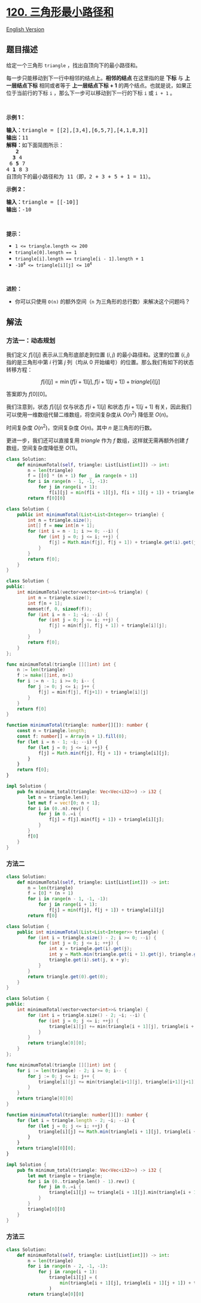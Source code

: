 # [120. 三角形最小路径和](https://leetcode.cn/problems/triangle)

[English Version](/solution/0100-0199/0120.Triangle/README_EN.md)

<!-- tags:数组,动态规划 -->

<!-- difficulty:中等 -->

## 题目描述

<!-- 这里写题目描述 -->

<p>给定一个三角形 <code>triangle</code> ，找出自顶向下的最小路径和。</p>

<p>每一步只能移动到下一行中相邻的结点上。<strong>相邻的结点 </strong>在这里指的是 <strong>下标</strong> 与 <strong>上一层结点下标</strong> 相同或者等于 <strong>上一层结点下标 + 1</strong> 的两个结点。也就是说，如果正位于当前行的下标 <code>i</code> ，那么下一步可以移动到下一行的下标 <code>i</code> 或 <code>i + 1</code> 。</p>

<p> </p>

<p><strong>示例 1：</strong></p>

<pre>
<strong>输入：</strong>triangle = [[2],[3,4],[6,5,7],[4,1,8,3]]
<strong>输出：</strong>11
<strong>解释：</strong>如下面简图所示：
   <strong>2</strong>
  <strong>3</strong> 4
 6 <strong>5</strong> 7
4 <strong>1</strong> 8 3
自顶向下的最小路径和为 11（即，2 + 3 + 5 + 1 = 11）。
</pre>

<p><strong>示例 2：</strong></p>

<pre>
<strong>输入：</strong>triangle = [[-10]]
<strong>输出：</strong>-10
</pre>

<p> </p>

<p><strong>提示：</strong></p>

<ul>
	<li><code>1 <= triangle.length <= 200</code></li>
	<li><code>triangle[0].length == 1</code></li>
	<li><code>triangle[i].length == triangle[i - 1].length + 1</code></li>
	<li><code>-10<sup>4</sup> <= triangle[i][j] <= 10<sup>4</sup></code></li>
</ul>

<p> </p>

<p><strong>进阶：</strong></p>

<ul>
	<li>你可以只使用 <code>O(n)</code> 的额外空间（<code>n</code> 为三角形的总行数）来解决这个问题吗？</li>
</ul>

## 解法

### 方法一：动态规划

我们定义 $f[i][j]$ 表示从三角形底部走到位置 $(i, j)$ 的最小路径和。这里的位置 $(i, j)$ 指的是三角形中第 $i$ 行第 $j$ 列（均从 $0$ 开始编号）的位置。那么我们有如下的状态转移方程：

$$
f[i][j] = \min(f[i + 1][j], f[i + 1][j + 1]) + triangle[i][j]
$$

答案即为 $f[0][0]$。

我们注意到，状态 $f[i][j]$ 仅与状态 $f[i + 1][j]$ 和状态 $f[i + 1][j + 1]$ 有关，因此我们可以使用一维数组代替二维数组，将空间复杂度从 $O(n^2)$ 降低至 $O(n)$。

时间复杂度 $O(n^2)$，空间复杂度 $O(n)$。其中 $n$ 是三角形的行数。

更进一步，我们还可以直接复用 $triangle$ 作为 $f$ 数组，这样就无需再额外创建 $f$ 数组，空间复杂度降低至 $O(1)$。

<!-- tabs:start -->

```python
class Solution:
    def minimumTotal(self, triangle: List[List[int]]) -> int:
        n = len(triangle)
        f = [[0] * (n + 1) for _ in range(n + 1)]
        for i in range(n - 1, -1, -1):
            for j in range(i + 1):
                f[i][j] = min(f[i + 1][j], f[i + 1][j + 1]) + triangle[i][j]
        return f[0][0]
```

```java
class Solution {
    public int minimumTotal(List<List<Integer>> triangle) {
        int n = triangle.size();
        int[] f = new int[n + 1];
        for (int i = n - 1; i >= 0; --i) {
            for (int j = 0; j <= i; ++j) {
                f[j] = Math.min(f[j], f[j + 1]) + triangle.get(i).get(j);
            }
        }
        return f[0];
    }
}
```

```cpp
class Solution {
public:
    int minimumTotal(vector<vector<int>>& triangle) {
        int n = triangle.size();
        int f[n + 1];
        memset(f, 0, sizeof(f));
        for (int i = n - 1; ~i; --i) {
            for (int j = 0; j <= i; ++j) {
                f[j] = min(f[j], f[j + 1]) + triangle[i][j];
            }
        }
        return f[0];
    }
};
```

```go
func minimumTotal(triangle [][]int) int {
	n := len(triangle)
	f := make([]int, n+1)
	for i := n - 1; i >= 0; i-- {
		for j := 0; j <= i; j++ {
			f[j] = min(f[j], f[j+1]) + triangle[i][j]
		}
	}
	return f[0]
}
```

```ts
function minimumTotal(triangle: number[][]): number {
    const n = triangle.length;
    const f: number[] = Array(n + 1).fill(0);
    for (let i = n - 1; ~i; --i) {
        for (let j = 0; j <= i; ++j) {
            f[j] = Math.min(f[j], f[j + 1]) + triangle[i][j];
        }
    }
    return f[0];
}
```

```rust
impl Solution {
    pub fn minimum_total(triangle: Vec<Vec<i32>>) -> i32 {
        let n = triangle.len();
        let mut f = vec![0; n + 1];
        for i in (0..n).rev() {
            for j in 0..=i {
                f[j] = f[j].min(f[j + 1]) + triangle[i][j];
            }
        }
        f[0]
    }
}
```

<!-- tabs:end -->

### 方法二

<!-- tabs:start -->

```python
class Solution:
    def minimumTotal(self, triangle: List[List[int]]) -> int:
        n = len(triangle)
        f = [0] * (n + 1)
        for i in range(n - 1, -1, -1):
            for j in range(i + 1):
                f[j] = min(f[j], f[j + 1]) + triangle[i][j]
        return f[0]
```

```java
class Solution {
    public int minimumTotal(List<List<Integer>> triangle) {
        for (int i = triangle.size() - 2; i >= 0; --i) {
            for (int j = 0; j <= i; ++j) {
                int x = triangle.get(i).get(j);
                int y = Math.min(triangle.get(i + 1).get(j), triangle.get(i + 1).get(j + 1));
                triangle.get(i).set(j, x + y);
            }
        }
        return triangle.get(0).get(0);
    }
}
```

```cpp
class Solution {
public:
    int minimumTotal(vector<vector<int>>& triangle) {
        for (int i = triangle.size() - 2; ~i; --i) {
            for (int j = 0; j <= i; ++j) {
                triangle[i][j] += min(triangle[i + 1][j], triangle[i + 1][j + 1]);
            }
        }
        return triangle[0][0];
    }
};
```

```go
func minimumTotal(triangle [][]int) int {
	for i := len(triangle) - 2; i >= 0; i-- {
		for j := 0; j <= i; j++ {
			triangle[i][j] += min(triangle[i+1][j], triangle[i+1][j+1])
		}
	}
	return triangle[0][0]
}
```

```ts
function minimumTotal(triangle: number[][]): number {
    for (let i = triangle.length - 2; ~i; --i) {
        for (let j = 0; j <= i; ++j) {
            triangle[i][j] += Math.min(triangle[i + 1][j], triangle[i + 1][j + 1]);
        }
    }
    return triangle[0][0];
}
```

```rust
impl Solution {
    pub fn minimum_total(triangle: Vec<Vec<i32>>) -> i32 {
        let mut triangle = triangle;
        for i in (0..triangle.len() - 1).rev() {
            for j in 0..=i {
                triangle[i][j] += triangle[i + 1][j].min(triangle[i + 1][j + 1]);
            }
        }
        triangle[0][0]
    }
}
```

<!-- tabs:end -->

### 方法三

<!-- tabs:start -->

```python
class Solution:
    def minimumTotal(self, triangle: List[List[int]]) -> int:
        n = len(triangle)
        for i in range(n - 2, -1, -1):
            for j in range(i + 1):
                triangle[i][j] = (
                    min(triangle[i + 1][j], triangle[i + 1][j + 1]) + triangle[i][j]
                )
        return triangle[0][0]
```

<!-- tabs:end -->

<!-- end -->

